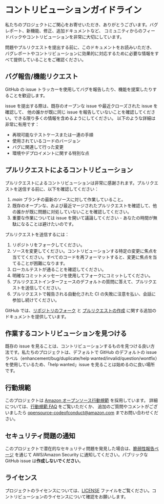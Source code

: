 # コントリビューションガイドライン

私たちのプロジェクトにご関心をお寄せいただき、ありがとうございます。バグレポート、新機能、修正、追加ドキュメントなど、
コミュニティからのフィードバックやコントリビューションを非常に大切にしています。

問題やプルリクエストを提出する前に、このドキュメントをお読みいただき、
バグレポートやコントリビューションに効果的に対応するために必要な情報をすべて提供していることをご確認ください。

## バグ報告/機能リクエスト

GitHub の issue トラッカーを使用してバグを報告したり、機能を提案したりすることを歓迎します。

issue を提出する際は、既存のオープンな issue や最近クローズされた issue を確認して、
他の誰かが既に同じ issue を報告していないことを確認してください。できる限り多くの情報を含めるようにしてください。
以下のような詳細は非常に有用です：

* 再現可能なテストケースまたは一連の手順
* 使用されているコードのバージョン
* バグに関連して行った変更
* 環境やデプロイメントに関する特別な点

## プルリクエストによるコントリビューション

プルリクエストによるコントリビューションは非常に感謝されます。プルリクエストを送信する前に、以下を確認してください：

1. *main* ブランチの最新のソースに対して作業していること。
2. 既存のオープンな、および最近マージされたプルリクエストを確認して、他の誰かが既に問題に対処していないことを確認してください。
3. 重要な作業については issue を開いて議論してください - あなたの時間が無駄になることは避けたいのです。

プルリクエストを送信するには：

1. リポジトリをフォークしてください。
2. ソースを変更してください。コントリビューションする特定の変更に焦点を当ててください。すべてのコードを再フォーマットすると、変更に焦点を当てることが困難になります。
3. ローカルテストが通ることを確認してください。
4. 明確なコミットメッセージを使用してフォークにコミットしてください。
5. プルリクエストインターフェースのデフォルトの質問に答えて、プルリクエストを送信してください。
6. プルリクエストで報告される自動化された CI の失敗に注意を払い、会話に参加し続けてください。

GitHub では、[リポジトリのフォーク](https://help.github.com/articles/fork-a-repo/) と
[プルリクエストの作成](https://help.github.com/articles/creating-a-pull-request/) に関する追加のドキュメントを提供しています。

## 作業するコントリビューションを見つける

既存の issue を見ることは、コントリビューションするものを見つける良い方法です。私たちのプロジェクトは、デフォルトで GitHub のデフォルトの issue ラベル（enhancement/bug/duplicate/help wanted/invalid/question/wontfix）を使用しているため、「help wanted」issue を見ることは始めるのに良い場所です。

## 行動規範

このプロジェクトは [Amazon オープンソース行動規範](https://aws.github.io/code-of-conduct) を採用しています。
詳細については、[行動規範 FAQ](https://aws.github.io/code-of-conduct-faq) をご覧いただくか、
追加のご質問やコメントがございましたら opensource-codeofconduct@amazon.com までお問い合わせください。

## セキュリティ問題の通知

このプロジェクトで潜在的なセキュリティ問題を発見した場合は、[脆弱性報告ページ](http://aws.amazon.com/security/vulnerability-reporting/) を通じて AWS/Amazon Security に通知してください。パブリックな GitHub issue は**作成しないでください**。

## ライセンス

プロジェクトのライセンスについては、[LICENSE](LICENSE) ファイルをご覧ください。コントリビューションのライセンスについて確認をお願いします。
